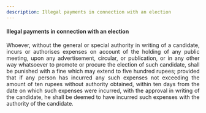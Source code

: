 ```yaml
---
description: Illegal payments in connection with an election
---
```


#### Illegal payments in connection with an election
<div style="text-align: justify">

Whoever, without the general or special authority in writing of a candidate, incurs or authorises expenses on account of the holding of any public meeting, upon any advertisement, circular, or publication, or in any other way whatsoever to promote or procure the election of such candidate, shall be punished with a fine which may extend to five hundred rupees; provided that if any person has incurred any such expenses not exceeding the amount of ten rupees without authority obtained, within ten days from the date on which such expenses were incurred, with the approval in writing of the candidate, he shall be deemed to have incurred such expenses with the authority of the candidate.

</div>
